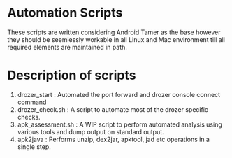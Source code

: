 # Automation Scripts

These scripts are written considering Android Tamer as the base however they should be seemlessly workable in all Linux and Mac environment till all required elements are maintained in path.

# Description of scripts
1. drozer_start : Automated the port forward and drozer console connect command
2. drozer_check.sh : A script to automate most of the drozer specific checks.
3. apk_assessment.sh : A WIP script to perform automated analysis using various tools and dump output on standard output.
4. apk2java : Performs unzip, dex2jar, apktool, jad etc operations in a single step.
